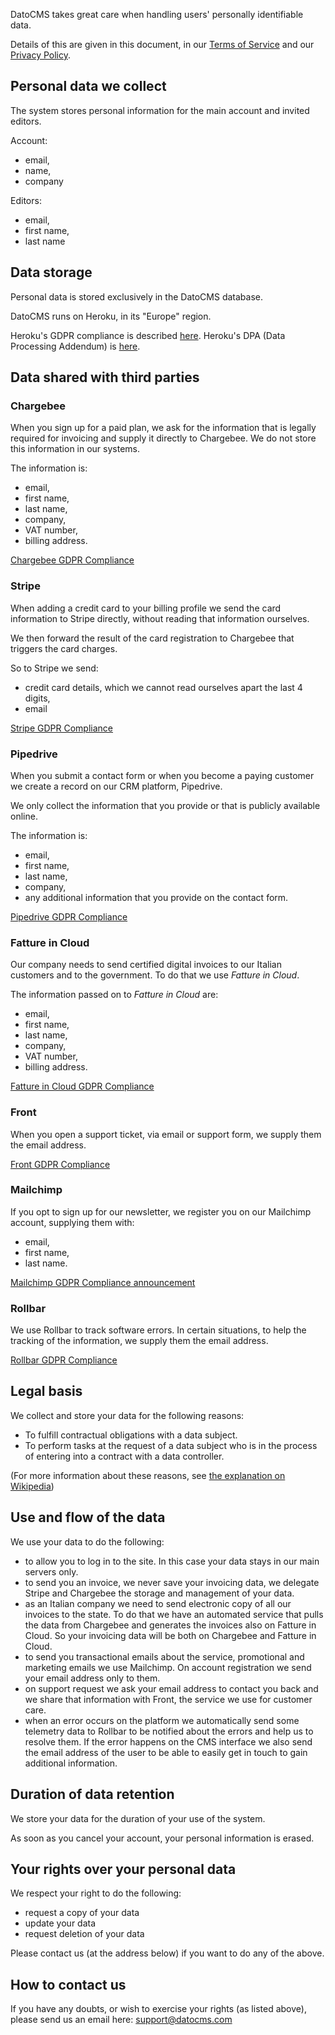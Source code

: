 DatoCMS takes great care when handling users' personally identifiable data.

Details of this are given in this document,
in our [Terms of Service][datocms-terms-of-service]
and our [Privacy Policy][datocms-privacy-policy].

[datocms-terms-of-service]: https://www.datocms.com/legal/terms/
[datocms-privacy-policy]: https://www.datocms.com/legal/privacy-policy

## Personal data we collect

The system stores personal information for the main account and invited editors.

Account:

- email,
- name,
- company

Editors:

- email,
- first name,
- last name

## Data storage

Personal data is stored exclusively in the DatoCMS database.

DatoCMS runs on Heroku, in its "Europe" region.

Heroku's GDPR compliance is described [here][heroku-gdpr-compliance].
Heroku's DPA (Data Processing Addendum) is [here][heroku-dpa].

[heroku-gdpr-compliance]: https://devcenter.heroku.com/articles/gdpr
[heroku-dpa]: https://www.salesforce.com/content/dam/web/en_us/www/documents/legal/Agreements/data-processing-addendum.pdf

## Data shared with third parties

### Chargebee

When you sign up for a paid plan, we ask for the information that is legally
required for invoicing and supply it directly to Chargebee. We do not store
this information in our systems.

The information is:

- email,
- first name,
- last name,
- company,
- VAT number,
- billing address.

[Chargebee GDPR Compliance](https://www.chargebee.com/security/gdpr/)

### Stripe

When adding a credit card to your billing profile we send the card information to Stripe directly, without reading that information ourselves.

We then forward the result of the card registration to Chargebee that triggers the card charges.

So to Stripe we send:

- credit card details, which we cannot read ourselves apart the last 4 digits,
- email

[Stripe GDPR Compliance](https://stripe.com/guides/general-data-protection-regulation)

### Pipedrive

When you submit a contact form or when you become a paying customer we create a record on our CRM platform, Pipedrive.

We only collect the information that you provide or that is publicly available online.

The information is:

- email,
- first name,
- last name,
- company,
- any additional information that you provide on the contact form.

[Pipedrive GDPR Compliance](https://www.pipedrive.com/en/privacy)

### Fatture in Cloud

Our company needs to send certified digital invoices to our Italian customers and to
the government. To do that we use _Fatture in Cloud_.

The information passed on to _Fatture in Cloud_ are:

- email,
- first name,
- last name,
- company,
- VAT number,
- billing address.

[Fatture in Cloud GDPR Compliance](https://www.fattureincloud.it/gdpr/)

### Front

When you open a support ticket, via email or support form, we supply them the email address.

[Front GDPR Compliance](https://help.frontapp.com/t/m22vyb/is-front-compliant-with-gdpr)

### Mailchimp

If you opt to sign up for our newsletter, we register you on our Mailchimp
account, supplying them with:

- email,
- first name,
- last name.

[Mailchimp GDPR Compliance announcement](https://mailchimp.com/help/about-the-general-data-protection-regulation/)

### Rollbar

We use Rollbar to track software errors. In certain situations, to help the tracking of the information, we supply them the email address.

[Rollbar GDPR Compliance](https://rollbar.com/compliance/gdpr/)

## Legal basis

We collect and store your data for the following reasons:

- To fulfill contractual obligations with a data subject.
- To perform tasks at the request of a data subject who is in the process of
  entering into a contract with a data controller.

(For more information about these reasons, see [the explanation on Wikipedia][wikipedia-gdpr-lawful-basis])

[wikipedia-gdpr-lawful-basis]: https://en.wikipedia.org/wiki/General_Data_Protection_Regulation#Lawful_basis_for_processing

## Use and flow of the data

We use your data to do the following:

- to allow you to log in to the site. In this case your data stays in our main servers only.
- to send you an invoice, we never save your invoicing data, we delegate Stripe and Chargebee the storage and management of your data.
- as an Italian company we need to send electronic copy of all our invoices to the state. To do that we have an automated service that pulls the data from Chargebee and generates the invoices also on Fatture in Cloud. So your invoicing data will be both on Chargebee and Fatture in Cloud.
- to send you transactional emails about the service, promotional and marketing emails we use Mailchimp. On account registration we send your email address only to them.
- on support request we ask your email address to contact you back and we share that information with Front, the service we use for customer care.
- when an error occurs on the platform we automatically send some telemetry data to Rollbar to be notified about the errors and help us to resolve them. If the error happens on the CMS interface we also send the email address of the user to be able to easily get in touch to gain additional information.

## Duration of data retention

We store your data for the duration of your use of the system.

As soon as you cancel your account, your personal information is erased.

## Your rights over your personal data

We respect your right to do the following:

- request a copy of your data
- update your data
- request deletion of your data

Please contact us (at the address below) if you want to do any of the above.

## How to contact us

If you have any doubts, or wish to exercise your rights (as listed above),
please send us an email here: [support@datocms.com](mailto:support@datocms.com)
